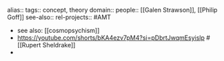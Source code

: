 alias::
tags:: concept, theory
domain::
people:: [[Galen Strawson]], [[Philip Goff]]
see-also::
rel-projects:: #AMT


- see also: [[cosmopsychism]]
- https://youtube.com/shorts/bKA4ezv7pM4?si=pDbrtJwqmEsyislp #[[Rupert Sheldrake]]
-
